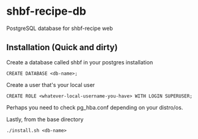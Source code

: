 # shbf-recipe-db
PostgreSQL database for shbf-recipe web

## Installation (Quick and dirty)
Create a database called shbf in your postgres installation

    CREATE DATABASE <db-name>;

Create a user that's your local user

    CREATE ROLE <whatever-local-username-you-have> WITH LOGIN SUPERUSER;

Perhaps you need to check pg_hba.conf depending on your distro/os.

Lastly, from the base directory

    ./install.sh <db-name>
